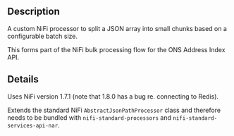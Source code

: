 
## Description ##

A custom NiFi  processor to split a JSON array into small chunks based on a configurable batch size.

This forms part of the NiFi bulk processing flow for the ONS Address Index API.

## Details ##

Uses NiFi version 1.7.1 (note that 1.8.0 has a bug re. connecting to Redis). 

Extends the standard NiFi `AbstractJsonPathProcessor` class and therefore needs to be bundled with `nifi-standard-processors` and `nifi-standard-services-api-nar`.
